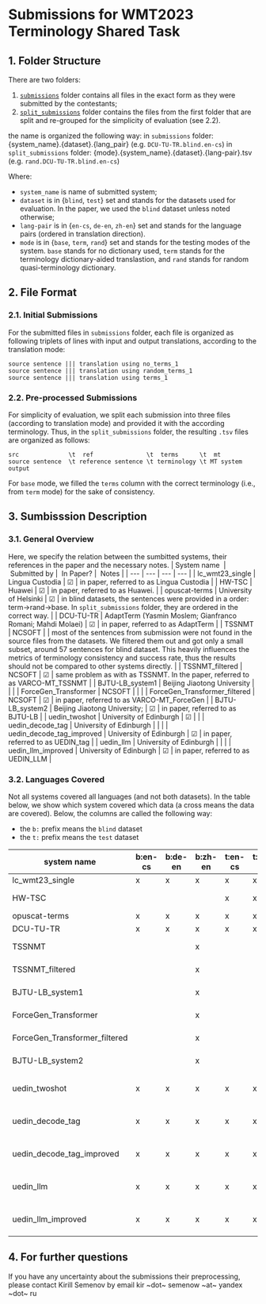 # Submissions for WMT2023 Terminology Shared Task

## 1. Folder Structure
There are two folders:
1. [`submissions`](submissions.zip) folder contains all files in the exact form as they were submitted by the contestants;
2. [`split_submissions`](split_submissions.zip) folder contains the files from the first folder that are split and re-grouped for the simplicity of evaluation (see 2.2).

the name is organized the following way: 
in `submissions` folder: 
\{system\_name\}.\{dataset\}.\{lang\_pair\} (e.g. `DCU-TU-TR.blind.en-cs`)
in `split_submissions` folder:
\{mode\}.\{system\_name\}.\{dataset\}.\{lang-pair\}.tsv (e.g. `rand.DCU-TU-TR.blind.en-cs`)

Where:
* `system_name` is name of submitted system;
* `dataset` is in {`blind`, `test`} set and stands for the datasets used for evaluation. In the paper, we used the `blind` dataset unless noted otherwise;
* `lang-pair` is in {`en-cs`, `de-en`, `zh-en`} set and stands for the language pairs (ordered in translation direction). 
* `mode` is in {`base`, `term`, `rand`} set and stands for the testing modes of the system. `base` stands for no dictionary used, `term` stands for the terminology dictionary-aided translastion, and `rand` stands for random quasi-terminology dictionary.


## 2. File Format

### 2.1. Initial Submissions 
For the submitted files in `submissions` folder, each file is organized as following triplets of lines with input and output translations, according to the translation mode: 

```
source sentence ||| translation using no_terms_1
source sentence ||| translation using random_terms_1
source sentence ||| translation using terms_1
```

### 2.2. Pre-processed Submissions
For simplicity of evaluation, we split each submission into three files (according to translation mode) and provided it with the according terminology. Thus, in the `split_submissions` folder, the resulting `.tsv` files are organized as follows:
```
src              \t  ref               \t  terms      \t  mt
source sentence  \t reference sentence \t terminology \t MT system output
```
For `base` mode, we filled the `terms` column with the correct terminology (i.e., from `term` mode) for the sake of consistency. 

## 3. Sumbisssion Description

### 3.1. General Overview

Here, we specify the relation between the sumbitted systems, their references in the paper and the necessary notes. 
| System name  | Submitted by |  In Paper? |  Notes |
| --- | --- | --- | --- |
|	lc_wmt23_single	|	Lingua Custodia	|	☑	|	in paper, referred to as Lingua Custodia	|
|	HW-TSC	|	Huawei	|	☑	|	in paper, referred to as Huawei.	|
|	opuscat-terms	|	University of Helsinki	|	☑	|	in blind datasets, the sentences were provided in a order: term->rand->base. In `split_submissions` folder, they are ordered in the correct way.	|
|	DCU-TU-TR	|	AdaptTerm (Yasmin Moslem; Gianfranco Romani; Mahdi Molaei)	|	☑	|	in paper, referred to as AdaptTerm	|
|	TSSNMT	|	NCSOFT	|		|	most of the sentences from submission were not found in the source files from the datasets. We filtered them out and got only a small subset, around 57 sentences for blind dataset. This heavily influences the metrics of terminology consistency and success rate, thus the results should not be compared to other systems directly.	|
|	TSSNMT_filtered	|	NCSOFT	|	☑	|	same problem as with as TSSNMT. In the paper, referred to as VARCO-MT_TSSNMT	|
|	BJTU-LB_system1	|	Beijing Jiaotong University	|		|		|
|	ForceGen_Transformer	|	NCSOFT	|		|		|
|	ForceGen_Transformer_filtered	|	NCSOFT	|	☑	|	in paper, referred to as VARCO-MT_ForceGen	|
|	BJTU-LB_system2	|	Beijing Jiaotong University;	|	☑	|	in paper, referred to as BJTU-LB	|
|	uedin_twoshot	|	University of Edinburgh	|	☑	|		|
|	uedin_decode_tag	|	University of Edinburgh	|		|		|
|	uedin_decode_tag_improved	|	University of Edinburgh	|	☑	|	in paper, referred to as UEDIN_tag	|
|	uedin_llm	|	University of Edinburgh	|		|		|
|	uedin_llm_improved	|	University of Edinburgh	|	☑	|	in paper, referred to as UEDIN_LLM	|


### 3.2. Languages Covered
Not all systems covered all languages (and not both datasets). In the table below, we show which system covered which data (a cross means the data are covered). Below, the columns are called the following way: 
 - the `b:` prefix means the `blind` dataset
 - the `t:` prefix means the `test` dataset

|	system name	|	b:en-cs	|	b:de-en	|	b:zh-en	|	t:en-cs	|	t:de-en	|	t:zh-en	|	resume:	|
| --- | --- | --- | --- | --- | --- | --- | --- |
|	lc_wmt23_single	|	x	|	x	|	x	|	x	|	x	|	x	|		|
|	HW-TSC	|		|		|		|	x	|	x	|	x	|	only test set	|
|	opuscat-terms	|	x	|	x	|	x	|	x	|	x	|	x	|		|
|	DCU-TU-TR	|	x	|	x	|	x	|	x	|	x	|	x	|		|
|	TSSNMT	|		|		|	x	|		|		|	x	|	only Chinese	|
|	TSSNMT_filtered	|		|		|	x	|		|		|	x	|	only Chinese	|
|	BJTU-LB_system1	|		|		|	x	|		|		|	x	|	only Chinese	|
|	ForceGen_Transformer	|		|		|	x	|		|		|	x	|	only Chinese	|
|	ForceGen_Transformer_filtered	|		|		|	x	|		|		|	x	|	only Chinese	|
|	BJTU-LB_system2	|		|		|	x	|		|		|	x	|	only Chinese	|
|	uedin_twoshot	|	x	|	x	|	x	|	x	|	x	|		|	without test.zh-en	|
|	uedin_decode_tag	|	x	|	x	|	x	|	x	|	x	|		|	without test.zh-en	|
|	uedin_decode_tag_improved	|	x	|	x	|	x	|	x	|	x	|		|	without test.zh-en	|
|	uedin_llm	|	x	|	x	|	x	|	x	|	x	|		|	without test.zh-en	|
|	uedin_llm_improved	|	x	|	x	|	x	|	x	|	x	|		|	without test.zh-en	|

## 4. For further questions

If you have any uncertainty about the submissions their preprocessing, please contact Kirill Semenov by email kir ~dot~ semenow ~at~ yandex ~dot~ ru
